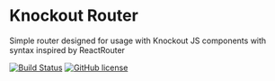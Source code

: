 # Knockout Router
Simple router designed for usage with Knockout JS components with syntax inspired by ReactRouter

[![Build Status](https://travis-ci.org/gnaeus/knockout-router.svg?branch=master)](https://travis-ci.org/gnaeus/knockout-router)
[![GitHub license](https://img.shields.io/badge/license-MIT-blue.svg)](https://raw.githubusercontent.com/gnaeus/knockout-router/master/LICENSE)
